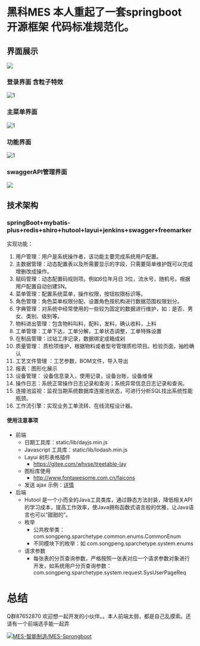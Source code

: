 # 黑科MES 本人重起了一套springboot 开源框架 代码标准规范化。

## 界面展示
![](https://s2.ax1x.com/2020/03/06/3b89zD.gif)

### 登录界面 含粒子特效
![1](https://s2.ax1x.com/2020/03/06/3bQLqI.png)

### 主菜单界面
![1](https://s2.ax1x.com/2020/03/10/8CydC4.png)

### 功能界面
![1](https://s2.ax1x.com/2020/03/06/3bQbMd.png)

### swaggerAPI管理界面
![](https://s2.ax1x.com/2020/03/06/3qC4Yt.png)
## 技术架构
### springBoot+mybatis-plus+redis+shiro+hutool+layui+jenkins+swagger+freemarker
实现功能：
1. 用户管理：用户是系统操作者，该功能主要完成系统用户配置。
2. 主数据管理：动态配置表以及所需要显示的字段，只需要简单维护既可以完成增删改成操作。
3. 赋码管理：动态配置码规则项。例如6位年月日 3位，流水号，随机号。根据用户配置自动创建SN。
4. 菜单管理：配置系统菜单，操作权限，按钮权限标识等。
5. 角色管理：角色菜单权限分配、设置角色按机构进行数据范围权限划分。
6. 字典管理：对系统中经常使用的一些较为固定的数据进行维护，如：是否、男女、类别、级别等。
7. 物料进出管理：包含物料叫料，配料，发料，确认收料，上料
8. 工单管理：工单下达，工单分解，工单状态调整，工单特殊设置
9. 在制品管理：过站工序记录，数据绑定成箱成剁
10. 质量管理： 质检项维护，根据物料或者型号管理质检项目。检验页面，抽检确认
11. 工艺文件管理 ：工艺参数，BOM文件，导入导出
12. 报表：图形化展示
13. 设备管理： 设备信息录入，使用记录，设备台账，设备维保
14. 操作日志：系统正常操作日志记录和查询；系统异常信息日志记录和查询。
15. 连接池监视：监视当期系统数据库连接池状态，可进行分析SQL找出系统性能瓶颈。
16. 工作流引擎：实现业务工单流转、在线流程设计器。

#### 使用注意事项

* 前端
    * 日期工具库：static/lib/dayjs.min.js
    * Javascript 工具库：static/lib/lodash.min.js
    * Layui 树形表格插件
        * https://gitee.com/whvse/treetable-lay
    * 图标库使用
        * http://www.fontawesome.com.cn/faicons
    * 发送 ajax 示例：[详情](./docs/ajax.md)
* 后端
    * Hutool 是一个小而全的Java工具类库，通过静态方法封装，降低相关API的学习成本，提高工作效率，使Java拥有函数式语言般的优雅，让Java语言也可以“甜甜的”。
    * 枚举
        * 公共枚举类：com.songpeng.sparchetype.common.enums.CommonEnum
        * 不同模块下的枚举：如 com.songpeng.sparchetype.system.enums
    * 请求参数
        * 每张表的分页查询参数，严格按照一张表对应一个请求参数对象进行开发，如系统用户分页查询参数：com.songpeng.sparchetype.system.request.SysUserPageReq
# 总结
Q群87652870 欢迎想一起开发的小伙伴。。本人前端太弱，都是自己乱摸索。还请有一个前端选手能一起弄

[![MES-智能制造/MES-Sprongboot](https://gitee.com/wangziyangyang/MES-Sprongboot/widgets/widget_card.svg?colors=393222,ebdfc1,fffae5,d8ca9f,393222,a28b40)](https://gitee.com/wangziyangyang/MES-Sprongboot)